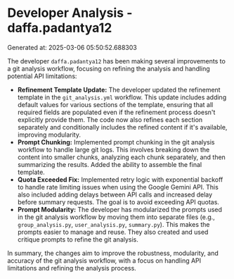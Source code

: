 # Developer Analysis - daffa.padantya12
Generated at: 2025-03-06 05:50:52.688303

The developer `daffa.padantya12` has been making several improvements to a git analysis workflow, focusing on refining the analysis and handling potential API limitations:

*   **Refinement Template Update:**  The developer updated the refinement template in the `git_analysis.yml` workflow. This update includes adding default values for various sections of the template, ensuring that all required fields are populated even if the refinement process doesn't explicitly provide them. The code now also refines each section separately and conditionally includes the refined content if it's available, improving modularity.
*   **Prompt Chunking:** Implemented prompt chunking in the git analysis workflow to handle large git logs. This involves breaking down the content into smaller chunks, analyzing each chunk separately, and then summarizing the results. Added the ability to assemble the final template.
*   **Quota Exceeded Fix:** Implemented retry logic with exponential backoff to handle rate limiting issues when using the Google Gemini API. This also included adding delays between API calls and increased delay before summary requests. The goal is to avoid exceeding API quotas.
*   **Prompt Modularity:** The developer has modularized the prompts used in the git analysis workflow by moving them into separate files (e.g., `group_analysis.py`, `user_analysis.py`, `summary.py`). This makes the prompts easier to manage and reuse. They also created and used critique prompts to refine the git analysis.

In summary, the changes aim to improve the robustness, modularity, and accuracy of the git analysis workflow, with a focus on handling API limitations and refining the analysis process.
